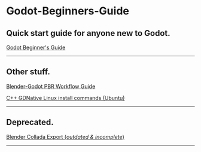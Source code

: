 # Godot-Beginners-Guide

## Quick start guide for anyone new to Godot.

[Godot Beginner's Guide](godot_guide.md)

***

## Other stuff.

[Blender-Godot PBR Workflow Guide](dae/blender_godot_workflow.md)

[C++ GDNative Linux install commands (Ubuntu)](gdnative_cpp_install.md)

***

## Deprecated.

[Blender Collada Export (*outdated & incomplete*)](dae/collada.md)

***

